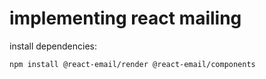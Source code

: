 # implementing react mailing

install dependencies:

```bash
npm install @react-email/render @react-email/components
```

